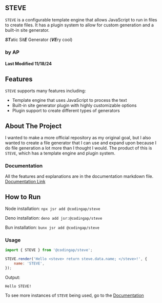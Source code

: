 ## STEVE

`STEVE` is a configurable template engine that allows JavaScript to run in files to create files. It has a plugin system to allow for custom generation and a built-in site generator.

***ST***atic Sit***E*** Generator (***VE***ry cool)

### by AP

#### Last Modified 11/18/24

## Features

`STEVE` supports many features including:

- Template engine that uses JavaScript to process the text
- Built-in site generator plugin with highly customizable options
- Plugin support to create different types of generators

## About The Project

I wanted to make a more official repository as my original goal, but I also wanted to create a file generator that I can use and expand upon because I do file generation a lot more than I thought I would. The product of this is `STEVE`, which has a template engine and plugin system.

### Documentation

All the features and explanations are in the documentation markdown file.
[Documentation Link](https://github.com/CodingAP/steve/blob/main/documentation.md)

## How to Run

Node installation: `npx jsr add @codingap/steve`

Deno installation: `deno add jsr:@codingap/steve`

Bun installation: `bunx jsr add @codingap/steve`

### Usage

```javascript
import { STEVE } from '@codingap/steve';

STEVE.render('Hello <steve> return steve.data.name; </steve>!', {
    name: 'STEVE',
});
```

Output:

```
Hello STEVE!
```

To see more instances of `STEVE` being used, go to the [Documentation](https://github.com/CodingAP/steve/blob/main/documentation.md)
